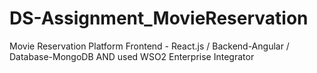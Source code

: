 # DS-Assignment_MovieReservation
Movie Reservation Platform  Frontend - React.js /  Backend-Angular /  Database-MongoDB AND used  WSO2 Enterprise Integrator
